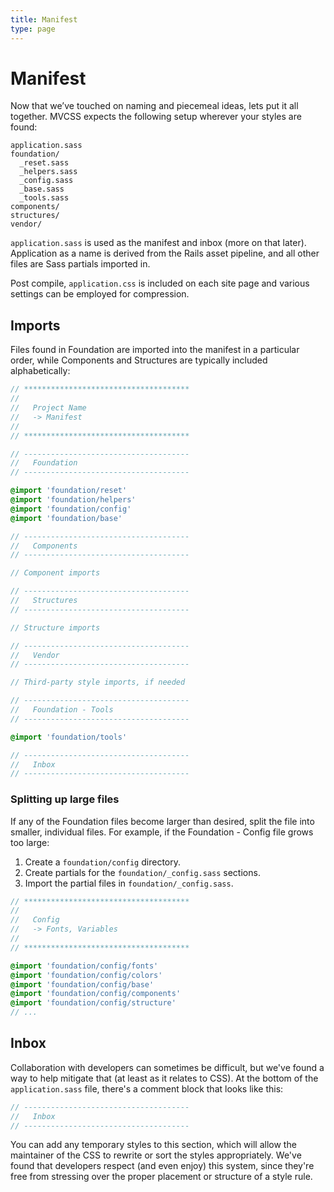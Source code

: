 ```yaml
---
title: Manifest
type: page
---
```


Manifest
========

Now that we’ve touched on naming and piecemeal ideas, lets put it all together. MVCSS expects the following setup wherever your styles are found:

```text
application.sass
foundation/
  _reset.sass
  _helpers.sass
  _config.sass
  _base.sass
  _tools.sass
components/
structures/
vendor/
```

`application.sass` is used as the manifest and inbox (more on that later). Application as a name is derived from the Rails asset pipeline, and all other files are Sass partials imported in.

Post compile, `application.css` is included on each site page and various settings can be employed for compression.

Imports
-------

Files found in Foundation are imported into the manifest in a particular order, while Components and Structures are typically included alphabetically:

```sass
// *************************************
//
//   Project Name
//   -> Manifest
//
// *************************************

// -------------------------------------
//   Foundation
// -------------------------------------

@import 'foundation/reset'
@import 'foundation/helpers'
@import 'foundation/config'
@import 'foundation/base'

// -------------------------------------
//   Components
// -------------------------------------

// Component imports

// -------------------------------------
//   Structures
// -------------------------------------

// Structure imports

// -------------------------------------
//   Vendor
// -------------------------------------

// Third-party style imports, if needed

// -------------------------------------
//   Foundation - Tools
// -------------------------------------

@import 'foundation/tools'

// -------------------------------------
//   Inbox
// -------------------------------------
```

### Splitting up large files

If any of the Foundation files become larger than desired, split the file into smaller, individual files. For example, if the Foundation - Config file grows too large:

1. Create a `foundation/config` directory.
2. Create partials for the `foundation/_config.sass` sections.
3. Import the partial files in `foundation/_config.sass`.

```sass
// *************************************
//
//   Config
//   -> Fonts, Variables
//
// *************************************

@import 'foundation/config/fonts'
@import 'foundation/config/colors'
@import 'foundation/config/base'
@import 'foundation/config/components'
@import 'foundation/config/structure'
// ...
```

Inbox
-----

Collaboration with developers can sometimes be difficult, but we've found a way to help mitigate that (at least as it relates to CSS). At the bottom of the `application.sass` file, there's a comment block that looks like this:

```sass
// -------------------------------------
//   Inbox
// -------------------------------------
```

You can add any temporary styles to this section, which will allow the maintainer of the CSS to rewrite or sort the styles appropriately. We've found that developers respect (and even enjoy) this system, since they're free from stressing over the proper placement or structure of a style rule.
